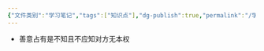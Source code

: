 ```yaml
---
{"文件类别":"学习笔记","tags":["知识点"],"dg-publish":true,"permalink":"/学习笔记studyup/知识点cheese/善意占有/","dgPassFrontmatter":true,"noteIcon":"","created":"2024-10-11T13:57:49.059+08:00","updated":"2024-10-16T10:54:37.086+08:00"}
---
```


- 善意占有是不知且不应知对方无本权